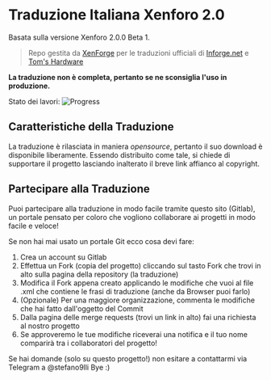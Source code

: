 # Traduzione Italiana Xenforo 2.0
Basata sulla versione Xenforo 2.0.0 Beta 1.
>Repo gestita da [XenForge](https://www.xenforge.com) per le traduzioni ufficiali di [Inforge.net](https://www.inforge.net) e [Tom's Hardware](https://www.tomshw.it/forum)

**La traduzione non è completa, pertanto se ne sconsiglia l'uso in produzione.**

Stato dei lavori: ![Progress](http://progressed.io/bar/13)

## Caratteristiche della Traduzione
La traduzione è rilasciata in maniera *opensource*, pertanto il suo download è disponibile liberamente.
Essendo distribuito come tale, si chiede di supportare il progetto lasciando inalterato il breve link affianco al copyright.

## Partecipare alla Traduzione
Puoi partecipare alla traduzione in modo facile tramite questo sito (Gitlab), un portale pensato per coloro che vogliono collaborare ai progetti in modo facile e veloce!

Se non hai mai usato un portale Git ecco cosa devi fare:
1. Crea un account su Gitlab
2. Effettua un Fork (copia del progetto) cliccando sul tasto Fork che trovi in alto sulla pagina della repository (la traduzione)
3. Modifica il Fork appena creato applicando le modifiche che vuoi al file .xml che contiene le frasi di traduzione (anche da Browser puoi farlo)
4. (Opzionale) Per una maggiore organizzazione, commenta le modifiche che hai fatto dall'oggetto del Commit
5. Dalla pagina delle merge requests (trovi un link in alto) fai una richiesta al nostro progetto
6. Se approveremo le tue modifiche riceverai una notifica e il tuo nome comparirà tra i collaboratori del progetto!

Se hai domande (solo su questo progetto!) non esitare a contattarmi via Telegram a @stefano9lli
Bye :)